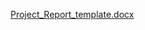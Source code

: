 
[Project_Report_template.docx](https://github.com/Kartikborkar/M1_ProjectType_Goal/files/7590216/Project_Report_template.docx)
